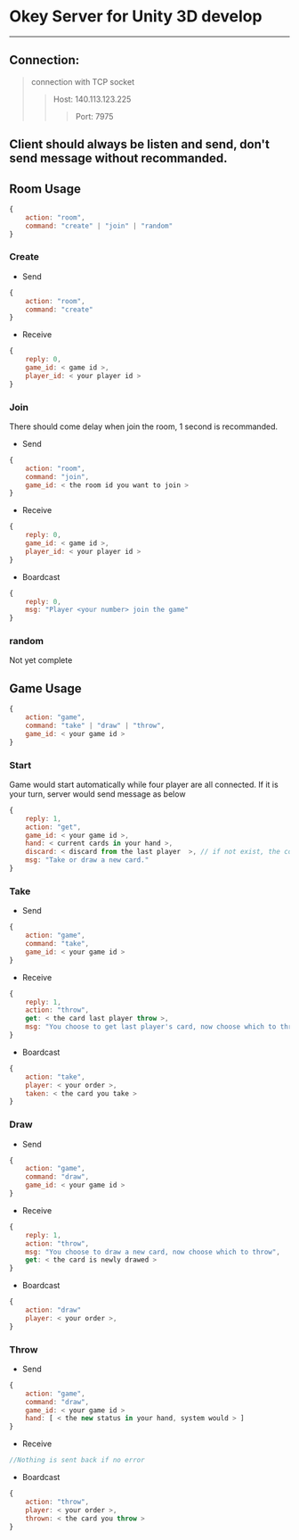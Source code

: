 # Okey Server for Unity 3D develop
---
## Connection:
> connection with TCP socket
>> Host: 140.113.123.225
>>> Port: 7975

## Client should always be listen and send, don't send message without recommanded.

## Room Usage
```javascript
{
    action: "room",
    command: "create" | "join" | "random"
}
```
    
### Create
* Send
```javascript
{
    action: "room",
    command: "create"
}
```
* Receive
```javascript
{
    reply: 0,
    game_id: < game id >,
    player_id: < your player id >
}
```
### Join
There should come delay when join the room, 1 second is recommanded.
* Send
```javascript
{  
    action: "room",
    command: "join",
    game_id: < the room id you want to join >
}
```
* Receive
```javascript
{
    reply: 0,
    game_id: < game id >,
    player_id: < your player id >
}
```
* Boardcast
```javascript
{
    reply: 0,
    msg: "Player <your number> join the game"
}
```
### random
Not yet complete

## Game Usage
```javascript
{
    action: "game",
    command: "take" | "draw" | "throw",
    game_id: < your game id >
}
```
### Start
Game would start automatically while four player are all connected.
If it is your turn, server would send message as below
```javascript
{
    reply: 1,
    action: "get",
    game_id: < your game id >,
    hand: < current cards in your hand >,
    discard: < discard from the last player  >, // if not exist, the color would be empty and number would be 0
    msg: "Take or draw a new card."
}
```
### Take
* Send
```javascript
{
    action: "game",
    command: "take",
    game_id: < your game id >
}
```
* Receive
```javascript
{
    reply: 1,
    action: "throw",
    get: < the card last player throw >,
    msg: "You choose to get last player's card, now choose which to throw"
}
```
* Boardcast
```javascript
{
    action: "take",
    player: < your order >,
    taken: < the card you take >
}
```
### Draw
* Send
```javascript
{
    action: "game",
    command: "draw",
    game_id: < your game id >
}
```
* Receive
```javascript
{
    reply: 1,
    action: "throw",
    msg: "You choose to draw a new card, now choose which to throw",
    get: < the card is newly drawed >
}
```
* Boardcast
```javascript
{
    action: "draw"
    player: < your order >,
}
```
### Throw
* Send
```javascript
{
    action: "game",
    command: "draw",
    game_id: < your game id >
    hand: [ < the new status in your hand, system would > ]
}
```
* Receive
```javascript
//Nothing is sent back if no error
```
* Boardcast
```javascript
{
    action: "throw",
    player: < your order >,
    thrown: < the card you throw >
}
```
